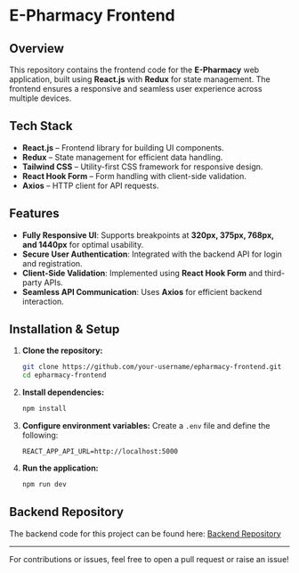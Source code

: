 # E-Pharmacy Frontend

## Overview
This repository contains the frontend code for the **E-Pharmacy** web application, built using **React.js** with **Redux** for state management.
The frontend ensures a responsive and seamless user experience across multiple devices.

## Tech Stack
- **React.js** – Frontend library for building UI components.
- **Redux** – State management for efficient data handling.
- **Tailwind CSS** – Utility-first CSS framework for responsive design.
- **React Hook Form** – Form handling with client-side validation.
- **Axios** – HTTP client for API requests.

## Features
- **Fully Responsive UI**: Supports breakpoints at **320px, 375px, 768px, and 1440px** for optimal usability.
- **Secure User Authentication**: Integrated with the backend API for login and registration.
- **Client-Side Validation**: Implemented using **React Hook Form** and third-party APIs.
- **Seamless API Communication**: Uses **Axios** for efficient backend interaction.

## Installation & Setup
1. **Clone the repository:**
   ```bash
   git clone https://github.com/your-username/epharmacy-frontend.git
   cd epharmacy-frontend
   ```
2. **Install dependencies:**
   ```bash
   npm install
   ```
3. **Configure environment variables:**
   Create a `.env` file and define the following:
   ```env
   REACT_APP_API_URL=http://localhost:5000
   ```
4. **Run the application:**
   ```bash
   npm run dev
   ```

## Backend Repository
The backend code for this project can be found here:
[Backend Repository](https://github.com/akash11-01/E-Pharma-backend)

---

For contributions or issues, feel free to open a pull request or raise an issue!
